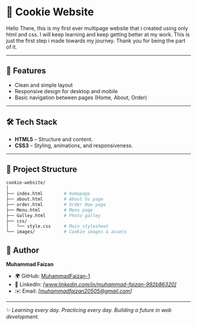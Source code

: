 # 🍪 Cookie Website  

Hello There, this is my first ever multipage website that i created using only html and css. I will keep learning and keep getting better at my work. This is just the first step i made towards my journey. Thank you for being the part of it.

---

## 🚀 Features  


- Clean and simple layout  
- Responsive design for desktop and mobile  
- Basic navigation between pages (Home, About, Order)

---

## 🛠️ Tech Stack  

- **HTML5** – Structure and content.  
- **CSS3** – Styling, animations, and responsiveness.  

---

## 📂 Project Structure  

```bash
cookie-website/
│
├── index.html        # Homepage
├── about.html        # About Us page
├── order.html        # Order Now page
├── Menu.html         # Menu page
├── Galley.html       # Photo galley
├── css/
│   └── style.css     # Main stylesheet
└── images/           # Cookie images & assets
```

## 👤 Author  

**Muhammad Faizan**  

- 🌍 GitHub: [MuhammadFaizan-1](https://github.com/MuhammadFaizan-1)  
- 💼 LinkedIn: *[www.linkedin.com/in/muhammad-faizan-992b86320]*  
- ✉️ Email: *[muhammadfaizan20505@gmail.com]*  

---

✨ *Learning every day. Practicing every day. Building a future in web development.*  
